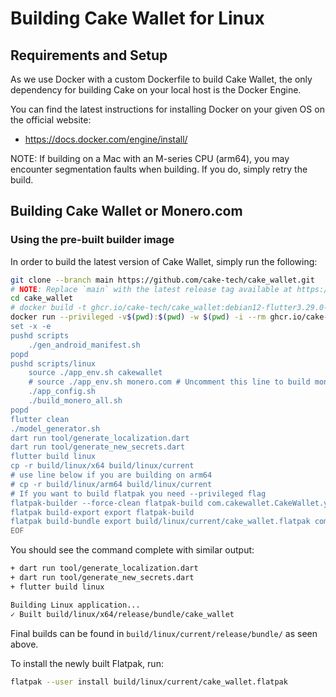 # Building Cake Wallet for Linux

## Requirements and Setup

As we use Docker with a custom Dockerfile to build Cake Wallet, the only dependency for building Cake on your local host is the Docker Engine.

You can find the latest instructions for installing Docker on your given OS on the official website:

- <https://docs.docker.com/engine/install/>

NOTE: If building on a Mac with an M-series CPU (arm64), you may encounter segmentation faults when building. If you do, simply retry the build.

## Building Cake Wallet or Monero.com

### Using the pre-built builder image

In order to build the latest version of Cake Wallet, simply run the following:

```bash
git clone --branch main https://github.com/cake-tech/cake_wallet.git
# NOTE: Replace `main` with the latest release tag available at https://github.com/cake-tech/cake_wallet/releases/latest.
cd cake_wallet
# docker build -t ghcr.io/cake-tech/cake_wallet:debian12-flutter3.29.0-go1.24.1-ruststablenightly . # Uncomment to build the docker image yourself instead of pulling it from the registry
docker run --privileged -v$(pwd):$(pwd) -w $(pwd) -i --rm ghcr.io/cake-tech/cake_wallet:debian12-flutter3.29.0-go1.24.1-ruststablenightly bash -x << EOF
set -x -e
pushd scripts
    ./gen_android_manifest.sh
popd
pushd scripts/linux
    source ./app_env.sh cakewallet
    # source ./app_env.sh monero.com # Uncomment this line to build monero.com
    ./app_config.sh
    ./build_monero_all.sh
popd
flutter clean
./model_generator.sh
dart run tool/generate_localization.dart
dart run tool/generate_new_secrets.dart
flutter build linux
cp -r build/linux/x64 build/linux/current
# use line below if you are building on arm64
# cp -r build/linux/arm64 build/linux/current
# If you want to build flatpak you need --privileged flag
flatpak-builder --force-clean flatpak-build com.cakewallet.CakeWallet.yml
flatpak build-export export flatpak-build
flatpak build-bundle export build/linux/current/cake_wallet.flatpak com.cakewallet.CakeWallet
EOF
```

You should see the command complete with similar output:

```bash
+ dart run tool/generate_localization.dart
+ dart run tool/generate_new_secrets.dart
+ flutter build linux

Building Linux application...                                   
✓ Built build/linux/x64/release/bundle/cake_wallet
```

Final builds can be found in `build/linux/current/release/bundle/` as seen above.


To install the newly built Flatpak, run:

```bash
flatpak --user install build/linux/current/cake_wallet.flatpak
```
